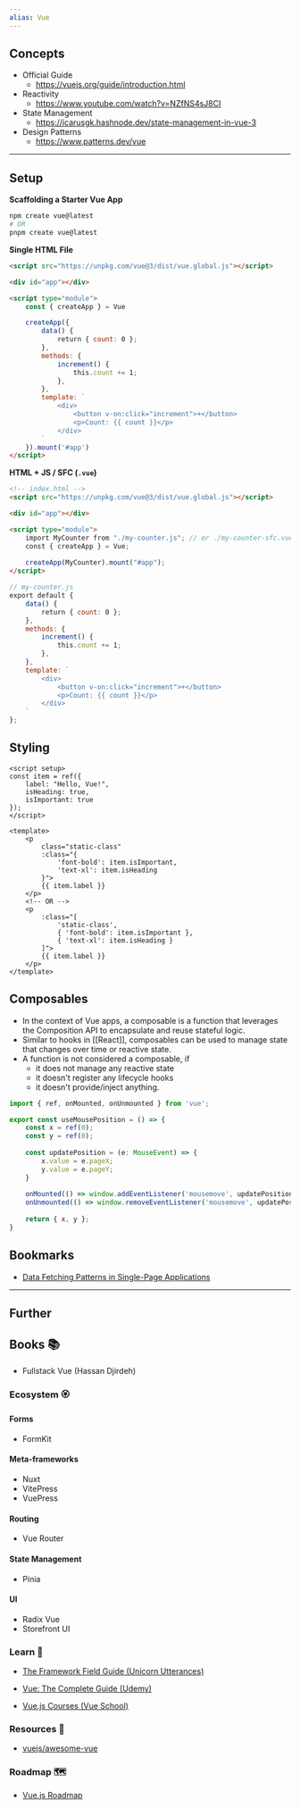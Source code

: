 ```yaml
---
alias: Vue
---
```


## Concepts

- Official Guide
    - https://vuejs.org/guide/introduction.html
- Reactivity
    - https://www.youtube.com/watch?v=NZfNS4sJ8CI
- State Management
    - https://icarusgk.hashnode.dev/state-management-in-vue-3
- Design Patterns
    - https://www.patterns.dev/vue

---

## Setup

**Scaffolding a Starter Vue App**

```bash
npm create vue@latest
# OR
pnpm create vue@latest
```

**Single HTML File**

```html
<script src="https://unpkg.com/vue@3/dist/vue.global.js"></script>

<div id="app"></div>

<script type="module">
    const { createApp } = Vue

    createApp({
        data() {
            return { count: 0 };
        },
        methods: {
            increment() {
                this.count += 1;
            },
        },
        template: `
            <div>
                <button v-on:click="increment">+</button>
                <p>Count: {{ count }}</p>
            </div>
        `
    }).mount('#app')
</script>
```

**HTML + JS / SFC (`.vue`)**

```html
<!-- index.html -->
<script src="https://unpkg.com/vue@3/dist/vue.global.js"></script>

<div id="app"></div>

<script type="module">
    import MyCounter from "./my-counter.js"; // or ./my-counter-sfc.vue
    const { createApp } = Vue;
    
    createApp(MyCounter).mount("#app");
</script>
```

```js
// my-counter.js
export default {
    data() {
        return { count: 0 };
    },
    methods: {
        increment() {
            this.count += 1;
        },
    },
    template: `
        <div>
            <button v-on:click="increment">+</button>
            <p>Count: {{ count }}</p>
        </div>
    `
};
```

## Styling

```vue
<script setup>
const item = ref({
    label: "Hello, Vue!",
    isHeading: true,
    isImportant: true
});
</script>

<template>
    <p 
        class="static-class"
        :class="{
            'font-bold': item.isImportant,
            'text-xl': item.isHeading
        }">
        {{ item.label }}
    </p>
    <!-- OR -->
    <p
        :class="[
            'static-class',
            { 'font-bold': item.isImportant },
            { 'text-xl': item.isHeading }
        ]">
        {{ item.label }}
    </p>
</template>
```

## Composables

- In the context of Vue apps, a composable is a function that leverages the Composition API to encapsulate and reuse stateful logic.
- Similar to hooks in [[React]], composables can be used to manage state that changes over time or reactive state.
- A function is not considered a composable, if 
    - it does not manage any reactive state 
    - it doesn't register any lifecycle hooks
    - it doesn't provide/inject anything.

```ts
import { ref, onMounted, onUnmounted } from 'vue';

export const useMousePosition = () => {
    const x = ref(0);
    const y = ref(0);
    
    const updatePosition = (e: MouseEvent) => {
        x.value = e.pageX;
        y.value = e.pageY;
    }
    
    onMounted(() => window.addEventListener('mousemove', updatePosition));
    onUnmounted(() => window.removeEventListener('mousemove', updatePosition));
    
    return { x, y };
}
```

## Bookmarks

- [Data Fetching Patterns in Single-Page Applications](https://martinfowler.com/articles/data-fetch-spa.html)

---
## Further

## Books 📚

- Fullstack Vue (Hassan Djirdeh)

### Ecosystem 🏵

#### Forms

- FormKit

#### Meta-frameworks 

- Nuxt 
- VitePress
- VuePress

#### Routing

- Vue Router

#### State Management

- Pinia

#### UI

- Radix Vue
- Storefront UI

### Learn 🧠

- [The Framework Field Guide (Unicorn Utterances)](https://unicorn-utterances.com/collections/framework-field-guide)

- [Vue: The Complete Guide (Udemy)](https://www.udemy.com/course/vuejs-2-the-complete-guide/)

- [Vue.js Courses (Vue School)](https://vueschool.io/courses)

### Resources 🧩

- [vuejs/awesome-vue](https://github.com/vuejs/awesome-vue#readme)

### Roadmap 🗺

- [Vue.js Roadmap](https://roadmap.sh/vue)